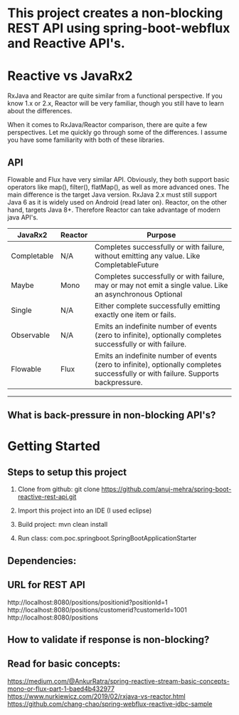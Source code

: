 # This project creates a non-blocking REST API using spring-boot-webflux and Reactive API's.

# Reactive vs JavaRx2
RxJava and Reactor are quite similar from a functional perspective. If you know 1.x or 2.x, Reactor will be very familiar, though you still have to learn about the differences. 

When it comes to RxJava/Reactor comparison, there are quite a few perspectives. Let me quickly go through some of the differences. I assume you have some familiarity with both of these libraries. 

## API
Flowable and Flux have very similar API. Obviously, they both support basic operators like map(), filter(), flatMap(), as well as more advanced ones. The main difference is the target Java version. RxJava 2.x must still support Java 6 as it is widely used on Android (read later on). Reactor, on the other hand, targets Java 8+. Therefore Reactor can take advantage of modern java API's.

|JavaRx2         |Reactor   |Purpose                                                                                                                              |
|----------------|----------|-------------------------------------------------------------------------------------------------------------------------------------|
| Completable    | N/A      | Completes successfully or with failure, without emitting any value. Like CompletableFuture<Void>                                    |
| Maybe<T>       | Mono<T>  | Completes successfully or with failure, may or may not emit a single value. Like an asynchronous Optional<T>                        |
| Single<T>      | N/A      | Either complete successfully emitting exactly one item or fails.                                                                    |
| Observable<T>  | N/A      | Emits an indefinite number of events (zero to infinite), optionally completes successfully or with failure.                         |
| Flowable<T>    | Flux<T>  | Emits an indefinite number of events (zero to infinite), optionally completes successfully or with failure. Supports backpressure.  |
-------------------------------------------------------------------------------------------------------------------------------------------------------------------

## What is back-pressure in non-blocking API's?

# Getting Started
## Steps to setup this project
1. Clone from github:
git clone https://github.com/anuj-mehra/spring-boot-reactive-rest-api.git

2. Import this project into an IDE (I used eclipse)

3. Build project:
mvn clean install

4. Run class: com.poc.springboot.SpringBootApplicationStarter




## Dependencies:


## URL for REST API
http://localhost:8080/positions/positionid?positionId=1
http://localhost:8080/positions/customerid?customerId=1001
http://localhost:8080/positions

## How to validate if response is non-blocking?

## Read for basic concepts:
https://medium.com/@AnkurRatra/spring-reactive-stream-basic-concepts-mono-or-flux-part-1-baed4b432977
https://www.nurkiewicz.com/2019/02/rxjava-vs-reactor.html
https://github.com/chang-chao/spring-webflux-reactive-jdbc-sample


